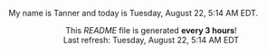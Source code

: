 My name is Tanner and today is Tuesday, August 22, 5:14 AM EDT.

<p align="center">This <i>README</i> file is generated <b>every 3 hours</b>!</br>Last refresh: Tuesday, August 22, 5:14 AM EDT<br /></p>
